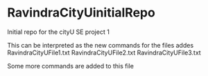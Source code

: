 # RavindraCityUinitialRepo
Initial repo for the cityU SE project 1

This can be interpreted as the new commands for the files addes
RavindraCityUFile1.txt
RavindraCityUFile2.txt
RavindraCityUFile3.txt

Some more commands are added to this file

